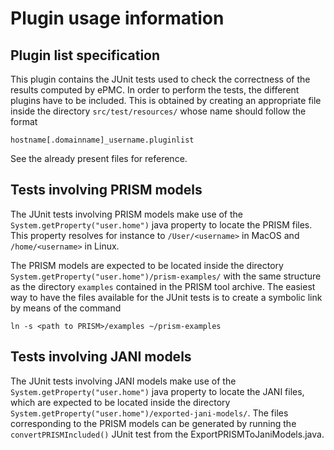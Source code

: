 # Plugin usage information

## Plugin list specification

This plugin contains the JUnit tests used to check the correctness of the results computed by ePMC.
In order to perform the tests, the different plugins have to be included. 
This is obtained by creating an appropriate file inside the directory `src/test/resources/` whose name should follow the format
```
hostname[.domainname]_username.pluginlist
```
See the already present files for reference.


## Tests involving PRISM models

The JUnit tests involving PRISM models make use of the `System.getProperty("user.home")` java property to locate the PRISM files. 
This property resolves for instance to `/User/<username>` in MacOS and `/home/<username>` in Linux.

The PRISM models are expected to be located inside the directory `System.getProperty("user.home")/prism-examples/` with the same structure as the directory `examples` contained in the PRISM tool archive. 
The easiest way to have the files available for the JUnit tests is to create a symbolic link by means of the command
```
ln -s <path to PRISM>/examples ~/prism-examples
```


## Tests involving JANI models

The JUnit tests involving JANI models make use of the `System.getProperty("user.home")` java property to locate the JANI files, which are expected to be located inside the directory `System.getProperty("user.home")/exported-jani-models/`. 
The files corresponding to the PRISM models can be generated by running the `convertPRISMIncluded()` JUnit test from the ExportPRISMToJaniModels.java.
